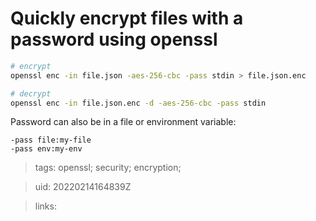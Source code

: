 # Quickly encrypt files with a password using openssl

```bash
# encrypt 
openssl enc -in file.json -aes-256-cbc -pass stdin > file.json.enc

# decrypt 
openssl enc -in file.json.enc -d -aes-256-cbc -pass stdin
```

Password can also be in a file or environment variable:
```
-pass file:my-file
-pass env:my-env
```

> tags: openssl; security; encryption;

> uid: 20220214164839Z

> links: 

